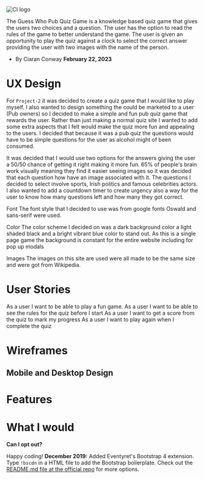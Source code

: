 ![CI logo](https://codeinstitute.s3.amazonaws.com/fullstack/ci_logo_small.png)

The Guess Who Pub Quiz Game is a knowledge based quiz game that gives the users two choices and a question. The user has the option to read the rules of the game to better understand the game. The user is given an opportunity to play the quiz against a clock to select the correct answer providing the user with two images with the name of the person.

- By Ciaran Conway
  **February 22, 2023**

# UX Design

For `Project-2` it was decided to create a quiz game that I would like to play myself. I also wanted to design something the could be marketed to a user (Pub owners) so I decided to make a simple and fun pub quiz game that rewards the user. Rather than just making a normal quiz site I wanted to add some extra aspects that I felt would make the quiz more fun and appealing to the users. I decided that because it was a pub quiz the questions would have to be simple questions for the user as alcohol might of been consumed. 

It was decided that I would use two options for the answers giving the user a 50/50 chance of getting it right making it more fun. 65% of people's brain work visually meaning they find it easier seeing images so it was decided that each question how have an image associated with it. The questions I decided to select involve sports, Irish politics and famous celebrities actors. I also wanted to add a countdown timer to create urgency also a way for the user to know how many questions left and how many they got correct.

Font
The font style that I decided to use was from google fonts Oswald and sans-serif were used.

Color
The color scheme I decided on was a dark background color a light shaded black and a bright vibrant blue color to stand out. As this is a single page game the background is constant for the entire website including for pop up modals

Images
The images on this site are used were all made to be the same size and were got from Wikipedia.

# User Stories

As a user I want to be able to play a fun game.
As a user I want to be able to see the rules for the quiz before I start
As a user I want to get a score from the quiz to mark my progress 
As a user I want to play again when I complete the quiz

# Wireframes
## Mobile and Desktop Design

# Features


# What I would 

**Can I opt out?**



Happy coding!
**December 2019:** Added Eventyret's Bootstrap 4 extension. Type `!bscdn` in a HTML file to add the Bootstrap boilerplate. Check out the <a href="https://github.com/Eventyret/vscode-bcdn" target="_blank">README.md file at the official repo</a> for more options.